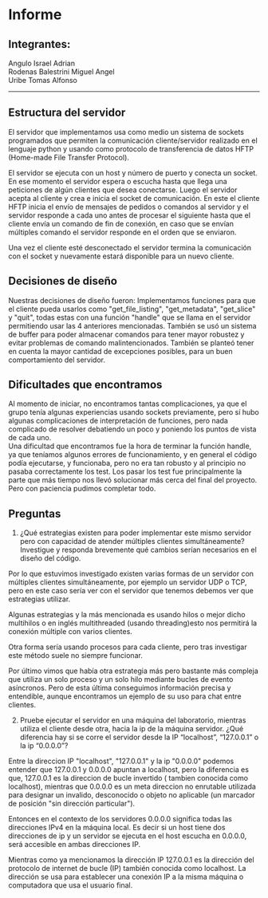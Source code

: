 # Informe
 
## Integrantes:
 
Angulo Israel Adrian  
Rodenas Balestrini Miguel Angel  
Uribe Tomas Alfonso  
 
---
## Estructura del servidor
 
El servidor que implementamos usa como medio un sistema de sockets programados que permiten la comunicación cliente/servidor realizado en el lenguaje python y usando como protocolo de transferencia de datos HFTP (Home-made File Transfer Protocol). 
 
El servidor se ejecuta con un host y número de puerto y conecta un socket. En ese momento el servidor espera o escucha hasta que llega una peticiones de algún clientes que desea conectarse. Luego el servidor acepta al cliente y crea e inicia el socket de comunicación. En este el cliente HFTP inicia el envío de mensajes de pedidos o comandos al servidor y el servidor responde a cada uno antes de procesar el siguiente hasta que el cliente envía un comando de fin de conexión, en caso que se envían múltiples comando el servidor responde en el orden que se enviaron.
 
Una vez el cliente esté desconectado el servidor termina la comunicación con el socket y nuevamente estará disponible para un nuevo cliente.
## Decisiones de diseño
 
Nuestras decisiones de diseño fueron:
Implementamos funciones para que el cliente pueda usarlos como "get_file_listing", "get_metadata", "get_slice" y "quit", todas estas con una función "handle" que se llama en el servidor permitiendo usar las 4 anteriores mencionadas. También se usó un sistema de buffer para poder almacenar comandos para tener mayor robustez y evitar problemas de comando malintencionados. También se planteó tener en cuenta la mayor cantidad de excepciones posibles, para un buen comportamiento del servidor.
## Dificultades que encontramos
 
Al momento de iniciar, no encontramos tantas complicaciones, ya que el grupo tenía algunas experiencias usando sockets previamente, pero sí hubo algunas complicaciones de interpretación de funciones, pero nada complicado de resolver debatiendo un poco y poniendo los puntos de vista de cada uno.  
Una dificultad que encontramos fue la hora de terminar la función handle, ya que teníamos algunos errores de funcionamiento, y en general el código podía ejecutarse, y funcionaba, pero no era tan robusto y al principio no pasaba correctamente los test. Los pasar los test fue principalmente la parte que más tiempo nos llevó solucionar más cerca del final del proyecto. Pero con paciencia pudimos completar todo.
## Preguntas
 
1. ¿Qué estrategias existen para poder implementar este mismo servidor pero con
capacidad de atender múltiples clientes simultáneamente? Investigue y responda
brevemente qué cambios serían necesarios en el diseño del código.
 
Por lo que estuvimos investigado existen varias formas de un servidor con múltiples clientes simultáneamente, por ejemplo un servidor UDP o TCP, pero en este caso sería ver con el servidor que tenemos debemos ver que estrategias utilizar.  
 
Algunas estrategias y la más mencionada es usando hilos o mejor dicho multihilos o en inglés multithreaded (usando threading)esto nos permitirá la conexión múltiple con varios clientes.  
 
Otra forma sería usando procesos para cada cliente, pero tras investigar este método suele no siempre funcionar.  
 
Por último vimos que había otra estrategia más pero bastante más compleja que utiliza un solo proceso y un solo hilo mediante bucles de evento asíncronos. Pero de esta última conseguimos información precisa y entendible, aunque encontramos un ejemplo de su uso para chat entre clientes.  
 
2. Pruebe ejecutar el servidor en una máquina del laboratorio, mientras utiliza el cliente
desde otra, hacia la ip de la máquina servidor. ¿Qué diferencia hay si se corre el
servidor desde la IP “localhost”, “127.0.0.1” o la ip “0.0.0.0”?

Entre la direccion IP "localhost", "127.0.0.1" y la ip "0.0.0.0" podemos entender que 127.0.0.1 y 0.0.0.0 apuntan a localhost, pero la diferencia es que, 127.0.0.1 es la direccion de bucle invertido ( tambien conocida como localhost), mientras que 0.0.0.0 es un meta direccion no enrutable utilizada para designar un invalido, desconocido o objeto no aplicable (un marcador de posición "sin dirección particular").
 
Entonces en el contexto de los servidores 0.0.0.0 significa todas las direcciones IPv4 en la máquina local. Es decir si un host tiene dos direcciones de ip y un servidor se ejecuta en el host escucha en 0.0.0.0, será accesible en ambas direcciones IP.
 
Mientras como ya mencionamos la dirección IP 127.0.0.1 es la dirección del protocolo de internet de bucle (IP) también conocida como localhost. La dirección se usa para establecer una conexión IP a la misma máquina o computadora que usa el usuario final.
